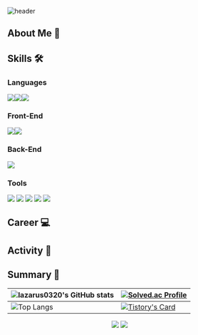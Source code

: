 ![header](https://capsule-render.vercel.app/api?type=waving&color=timeGradient&text=Welcome%20to%20lazarus0320's%20GitHub%20👋&animation=twinkling&fontSize=35&fontAlignY=40&fontAlign=70&height=250)

## About Me 👋


## Skills 🛠

### Languages
<img src="https://img.shields.io/badge/Java-007396?style=flat&logo=Java&logoColor=white"/><img src="https://img.shields.io/badge/Python-3776AB?style=flat&logo=Python&logoColor=white"/><img src="https://img.shields.io/badge/JavaScript-F7DF1E?style=flat&logo=JavaScript&logoColor=white"/>

### Front-End
<img src="https://img.shields.io/badge/React-61DAFB?style=flat&logo=React&logoColor=white"/><img src="https://img.shields.io/badge/Flutter-02569B?style=flat&logo=Flutter&logoColor=white"/>

### Back-End
<img src="https://img.shields.io/badge/SpringBoot-6DB33F?style=flat&logo=SpringBoot&logoColor=white"/>

### Tools
<img src="https://img.shields.io/badge/Git-F05032?style=flat-square&logo=Git&logoColor=white"/> <img src="https://img.shields.io/badge/Github-181717?style=flat-square&logo=Github&logoColor=white"/> <img src="https://img.shields.io/badge/Slack-4A154B?style=flat-square&logo=Slack&logoColor=white"/> <img src="https://img.shields.io/badge/Notion-000000?style=flat-square&logo=Notion&logoColor=white"/> <img src="https://img.shields.io/badge/Figma-F24E1E?style=flat-square&logo=Figma&logoColor=white"/>

## Career 💻

## Activity 🌱

## Summary 🔭

| ![lazarus0320's GitHub stats](https://github-readme-stats.vercel.app/api?username=lazarus0320&show_icons=true&theme=highcontrast) | [![Solved.ac Profile](http://mazassumnida.wtf/api/v2/generate_badge?boj=lazarus0320)](https://solved.ac/lazarus0320/) |
| ------------------------------------------------------------------------------------------------------------------------- | --------------------------------------------------------------------------------------------------------------- |
| ![Top Langs](https://github-readme-stats.vercel.app/api/top-langs/?username=lazarus0320&layout=compact) | [![Tistory's Card](https://github-readme-tistory-card.vercel.app/api?name=afterdawncoding&theme=default)](https://github.com/loosie/github-readme-tistory-card) |

<div align=center>
<img src="https://hits.seeyoufarm.com/api/count/incr/badge.svg?url=https%3A%2F%2Fgithub.com%2Flazarus0320&count_bg=%2379C83D&title_bg=%23555555&icon=&icon_color=%23000000&icon_color=%23FFFFFFtitle=hits&edge_flat=false"/></a> <a href="https://afterdawncoding.tistory.com"><img src="https://img.shields.io/badge/Tistory-000000?style=flat&logo=Tistory&logoColor=white"/></a>
</div>
